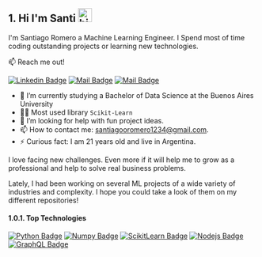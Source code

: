 ## 1. Hi I'm Santi <img src="https://user-images.githubusercontent.com/1303154/88677602-1635ba80-d120-11ea-84d8-d263ba5fc3c0.gif" width="28px" height="28px" alt="hi">

I'm Santiago Romero a Machine Learning Engineer. I Spend most of time coding outstanding projects or learning new technologies.

📫   Reach me out!

 [![Linkedin Badge](https://img.shields.io/badge/-Santi-0e76a8?style=flat&labelColor=0e76a8&logo=linkedin&logoColor=white)](https://www.linkedin.com/in/santiago-romero-2a019a1b3/) [![Mail Badge](https://img.shields.io/badge/-@santi.romero01-e84393?style=flat&labelColor=e84393&logo=instagram&logoColor=white)](https://www.instagram.com/santi.romero01/) [![Mail Badge](https://img.shields.io/badge/-santiagooromero1234-c0392b?style=flat&labelColor=c0392b&logo=gmail&logoColor=white)](mailto:santiagooromero1234@gmail.com)

<!-- TODO: Add last video link -->

- 🔭  I’m currently studying a Bachelor of Data Science at the Buenos Aires University
- 👨‍💻​ Most used library `Scikit-Learn`
- 🤔 I’m looking for help with fun project ideas.
- 📫 How to contact me: santiagooromero1234@gmail.com.
- ⚡ Curious fact: I am 21 years old and live in Argentina.

I love facing new challenges. Even more if it will help me to grow as a professional 
and help to solve real business problems. 

Lately, I had been working on several ML projects of a wide variety of industries
and complexity. I hope you could take a look of them on my different repositories!

#### 1.0.1. Top Technologies


<!-- TODO: Make technologies links takes you to repositories -->

[![Python Badge](https://img.shields.io/badge/-Python-61DBFB?style=for-the-badge&labelColor=black&logo=python&logoColor=61DBFB)](#) [![Numpy Badge](https://img.shields.io/badge/-tensorflow-F0DB4F?style=for-the-badge&labelColor=black&logo=tensorflow&logoColor=F0DB4F)](#) [![ScikitLearn Badge](https://img.shields.io/badge/-scikitlearn-007acc?style=for-the-badge&labelColor=black&logo=scikit-learn&logoColor=007acc)](#) [![Nodejs Badge](https://img.shields.io/badge/-Numpy-3C873A?style=for-the-badge&labelColor=black&logo=numpy&logoColor=3C873A)](#) [![GraphQL Badge](https://img.shields.io/badge/-pandas-e535ab?style=for-the-badge&labelColor=black&logo=pandas&logoColor=e535ab)](#)










